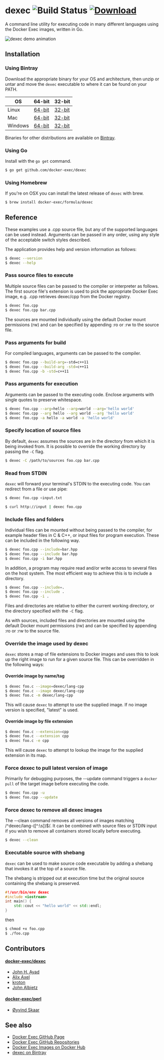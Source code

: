 # dexec ![Build Status](https://travis-ci.org/docker-exec/dexec.svg?branch=master)  [ ![Download](https://api.bintray.com/packages/dexec/release/dexec/images/download.svg) ](https://bintray.com/dexec/release/dexec/_latestVersion)

A command line utility for executing code in many different languages using the Docker Exec images, written in Go.

![dexec demo animation](https://docker-exec.github.io/images/dexec-short-1.0.1.gif)

## Installation

### Using Bintray

Download the appropriate binary for your OS and architecture, then unzip or untar and move the ```dexec``` executable to where it can be found on your PATH.

| OS      | 64-bit | 32-bit |
| ------- | ------ | ------ |
| Linux   |  [64-bit](https://bintray.com/artifact/download/dexec/release/dexec_1.0.7_linux_amd64.tar.gz) | [32-bit](https://bintray.com/artifact/download/dexec/release/dexec_1.0.7_linux_386.tar.gz) |
| Mac     |  [64-bit](https://bintray.com/artifact/download/dexec/release/dexec_1.0.7_darwin_amd64.zip) | [32-bit](https://bintray.com/artifact/download/dexec/release/dexec_1.0.7_darwin_386.zip) |
| Windows |  [64-bit](https://bintray.com/artifact/download/dexec/release/dexec_1.0.7_windows_amd64.zip) | [32-bit](https://bintray.com/artifact/download/dexec/release/dexec_1.0.7_windows_386.zip) |

Binaries for other distributions are available on [Bintray](https://bintray.com/dexec/release/dexec/_latestVersion).

### Using Go

Install with the ```go get``` command.

```sh
$ go get github.com/docker-exec/dexec
```

### Using Homebrew

If you're on OSX you can install the latest release of ```dexec``` with brew.

```sh
$ brew install docker-exec/formula/dexec
```

## Reference

These examples use a .cpp source file, but any of the supported languages can be used instead. Arguments can be passed in any order, using any style of the acceptable switch styles described.

The application provides help and version information as follows:

```sh
$ dexec --version
$ dexec --help
```

### Pass source files to execute

Multiple source files can be passed to the compiler or interpreter as follows. The first source file's extension is used to pick the appropriate Docker Exec image, e.g. .cpp retrieves dexec/cpp from the Docker registry.

```sh
$ dexec foo.cpp
$ dexec foo.cpp bar.cpp
```

The sources are mounted individually using the default Docker mount permissions (rw) and can be specified by appending :ro or :rw to the source file.

### Pass arguments for build

For compiled languages, arguments can be passed to the compiler.

```sh
$ dexec foo.cpp --build-arg=-std=c++11
$ dexec foo.cpp --build-arg -std=c++11
$ dexec foo.cpp -b -std=c++11
```

### Pass arguments for execution

Arguments can be passed to the executing code. Enclose arguments with single quotes to preserve whitespace.

```sh
$ dexec foo.cpp --arg=hello --arg=world --arg='hello world'
$ dexec foo.cpp --arg hello --arg world --arg 'hello world'
$ dexec foo.cpp -a hello -a world -a 'hello world'
```

### Specify location of source files

By default, ```dexec``` assumes the sources are in the directory from which it is being invoked from. It is possible to override the working directory by passing the ```-C``` flag.

```sh
$ dexec -C /path/to/sources foo.cpp bar.cpp
```

### Read from STDIN

```dexec``` will forward your terminal's STDIN to the executing code. You can redirect from a file or use pipe:

```sh
$ dexec foo.cpp <input.txt
```

```sh
$ curl http://input | dexec foo.cpp
```

### Include files and folders

Individual files can be mounted without being passed to the compiler, for example header files in C & C++, or input files for program execution. These can be included in the following way.

```sh
$ dexec foo.cpp --include=bar.hpp
$ dexec foo.cpp --include bar.hpp
$ dexec foo.cpp -i bar.hpp
```

In addition, a program may require read and/or write access to several files on the host system. The most efficient way to achieve this is to include a directory.

```sh
$ dexec foo.cpp --include=.
$ dexec foo.cpp --include .
$ dexec foo.cpp -i .
```

Files and directories are relative to either the current working directory, or the directory specified with the ```-C``` flag.

As with sources, included files and directories are mounted using the default Docker mount permissions (rw) and can be specified by appending :ro or :rw to the source file.

### Override the image used by dexec

```dexec``` stores a map of file extensions to Docker images and uses this to look up the right image to run for a given source file. This can be overridden in the following ways:

#### Override image by name/tag

```sh
$ dexec foo.c --image=dexec/lang-cpp
$ dexec foo.c --image dexec/lang-cpp
$ dexec foo.c -m dexec/lang-cpp
```

This will cause ```dexec``` to attempt to use the supplied image. If no image version is specified, "latest" is used.

#### Override image by file extension

```sh
$ dexec foo.c --extension=cpp
$ dexec foo.c --extension cpp
$ dexec foo.c -e cpp
```

This will cause ```dexec``` to attempt to lookup the image for the supplied extension in its map.

### Force dexec to pull latest version of image

Primarily for debugging purposes, the --update command triggers a ```docker pull``` of the target image before executing the code.

```sh
$ dexec foo.cpp -u
$ dexec foo.cpp --update
```

### Force dexec to remove all dexec images

The --clean command removes all versions of images matching /^dexec/lang-([^:\s])$/. It can be combined with source files or STDIN input if you wish to remove all containers stored locally before executing.

```sh
$ dexec --clean
```

### Executable source with shebang

```dexec``` can be used to make source code executable by adding a shebang that invokes it at the top of a source file.

The shebang is stripped out at execution time but the original source containing the shebang is preserved.

```c++
#!/usr/bin/env dexec
#include <iostream>
int main() {
    std::cout << "hello world" << std::endl;
}
```

then

```sh
$ chmod +x foo.cpp
$ ./foo.cpp
```

## Contributors

#### [docker-exec/dexec](https://github.com/docker-exec/dexec/graphs/contributors)

 * [John H. Ayad](https://github.com/johnhany97)
 * [Alix Axel](https://github.com/alixaxel)
 * [kroton](https://github.com/kroton)
 * [John Albietz](https://github.com/inthecloud247)

#### [docker-exec/perl](https://github.com/docker-exec/perl/graphs/contributors)

 * [Øyvind Skaar](https://github.com/oyvindsk)

## See also

* [Docker Exec GitHub Page](https://docker-exec.github.io/)
* [Docker Exec GitHub Repositories](https://github.com/docker-exec)
* [Docker Exec Images on Docker Hub](https://hub.docker.com/r/dexec/)
* [dexec on Bintray](https://bintray.com/dexec/release/dexec/view)
